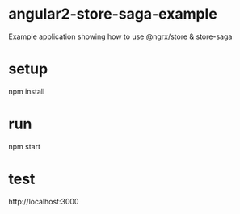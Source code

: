 # angular2-store-saga-example
Example application showing how to use @ngrx/store &amp; store-saga

# setup
npm install

# run
npm start

# test
http://localhost:3000